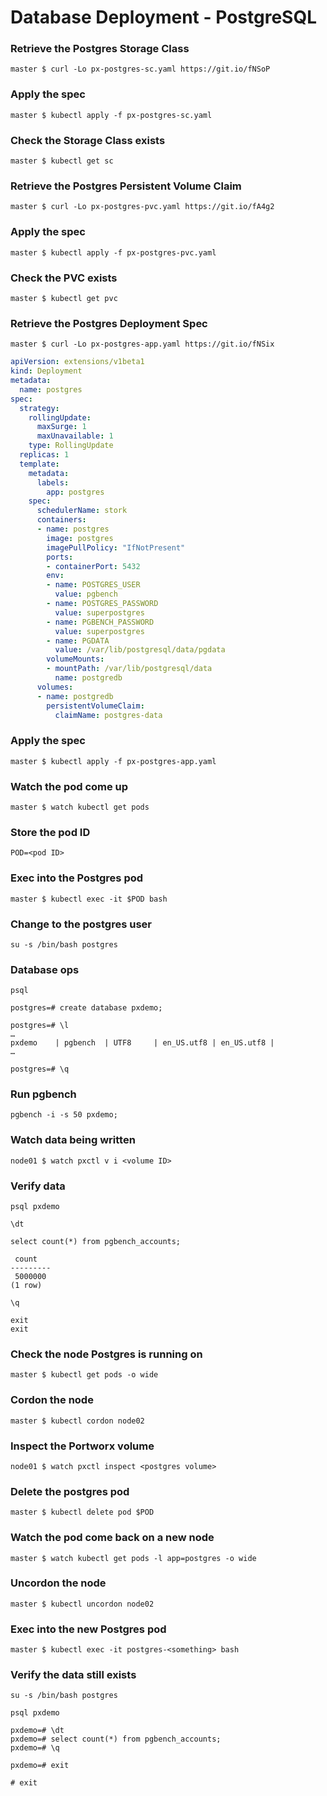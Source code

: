 # Database Deployment - PostgreSQL

### Retrieve the Postgres Storage Class
`master $ curl -Lo px-postgres-sc.yaml https://git.io/fNSoP`

### Apply the spec
`master $ kubectl apply -f px-postgres-sc.yaml`

### Check the Storage Class exists
`master $ kubectl get sc`

### Retrieve the Postgres Persistent Volume Claim
`master $ curl -Lo px-postgres-pvc.yaml https://git.io/fA4g2`

### Apply the spec
`master $ kubectl apply -f px-postgres-pvc.yaml`

### Check the PVC exists
`master $ kubectl get pvc`

### Retrieve the Postgres Deployment Spec
`master $ curl -Lo px-postgres-app.yaml https://git.io/fNSix`

```yaml
apiVersion: extensions/v1beta1
kind: Deployment
metadata:
  name: postgres
spec:
  strategy:
    rollingUpdate:
      maxSurge: 1
      maxUnavailable: 1
    type: RollingUpdate
  replicas: 1
  template:
    metadata:
      labels:
        app: postgres
    spec:
      schedulerName: stork
      containers:
      - name: postgres
        image: postgres
        imagePullPolicy: "IfNotPresent"
        ports:
        - containerPort: 5432
        env:
        - name: POSTGRES_USER
          value: pgbench
        - name: POSTGRES_PASSWORD
          value: superpostgres
        - name: PGBENCH_PASSWORD
          value: superpostgres
        - name: PGDATA
          value: /var/lib/postgresql/data/pgdata
        volumeMounts:
        - mountPath: /var/lib/postgresql/data
          name: postgredb
      volumes:
      - name: postgredb
        persistentVolumeClaim:
          claimName: postgres-data
```

### Apply the spec
`master $ kubectl apply -f px-postgres-app.yaml`

### Watch the pod come up
`master $ watch kubectl get pods`

### Store the pod ID
`POD=<pod ID>`

### Exec into the Postgres pod
`master $ kubectl exec -it $POD bash`

### Change to the postgres user
`su -s /bin/bash postgres`

### Database ops
```
psql
```
```
postgres=# create database pxdemo;
```
```
postgres=# \l
…
pxdemo    | pgbench  | UTF8     | en_US.utf8 | en_US.utf8 |
…
```
```
postgres=# \q
```

### Run pgbench
`pgbench -i -s 50 pxdemo;`

### Watch data being written
`node01 $ watch pxctl v i <volume ID>`

### Verify data
```
psql pxdemo
```
```
\dt
```
```
select count(*) from pgbench_accounts;

 count  
---------
 5000000
(1 row)
```
```
\q
```
```
exit
exit
```

### Check the node Postgres is running on
`master $ kubectl get pods -o wide`

### Cordon the node
`master $ kubectl cordon node02`

### Inspect the Portworx volume
`node01 $ watch pxctl inspect <postgres volume>`

### Delete the postgres pod
`master $ kubectl delete pod $POD`

### Watch the pod come back on a new node
`master $ watch kubectl get pods -l app=postgres -o wide`

### Uncordon the node
`master $ kubectl uncordon node02`

### Exec into the new Postgres pod
`master $ kubectl exec -it postgres-<something> bash`

### Verify the data still exists
```
su -s /bin/bash postgres
```
```
psql pxdemo
```
```
pxdemo=# \dt
pxdemo=# select count(*) from pgbench_accounts;
pxdemo=# \q
```
```
pxdemo=# exit
```
```
# exit
```
